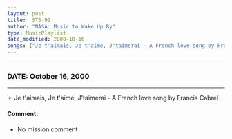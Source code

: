 ```yaml
---
layout: post
title:  STS-92
author: "NASA: Music to Wake Up By"
type: MusicPlaylist
date_modified: 2000-10-16
songs: ["Je t'aimais, Je t'aime, J'taimerai - A French love song by Francis Cabrel"]
---
```


----
### DATE: October 16, 2000
----
✧ Je t'aimais, Je t'aime, J'taimerai - A French love song by Francis Cabrel

#### Comment:
* No mission comment



<br/>
<center>
	<a target="_blank"
	   href="https://twitter.com/intent/tweet?hashtags=Space,NASA,Playlist,NASAWakeupCalls,SpaceProgram&text={{ page.author}}, '{{ page.songs.first }}' {{ page.title }}, {{ page.date | date: '%B %d, %Y' }}. {{ site.url }}{{ page.url }} @nasawakeupcalls">
	   <i class="fab fa-twitter" alt="Tweet this page" style="font-size: 1.3em;"></i>
	</a>
	&nbsp; 	<i class="fas fa-user-astronaut" style="font-size: 1.5em;"></i> &nbsp;
    <a type="amzn" search="'Je t'aimais, Je t'aime, J'taimerai - A French love song by Francis Cabrel'" category="popular music">
        <i class="fab fa-amazon" style="font-size: 1.3em;"></i>
    </a>
</center>
